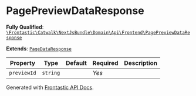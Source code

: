 #  PagePreviewDataResponse

**Fully Qualified**: [`\Frontastic\Catwalk\NextJsBundle\Domain\Api\Frontend\PagePreviewDataResponse`](../../../../../../src/php/NextJsBundle/Domain/Api/Frontend/PagePreviewDataResponse.php)

**Extends**: [`PageDataResponse`](PageDataResponse.md)

Property|Type|Default|Required|Description
--------|----|-------|--------|-----------
`previewId` | `string` |  | *Yes* | 

Generated with [Frontastic API Docs](https://github.com/FrontasticGmbH/apidocs).
